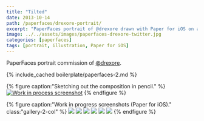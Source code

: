 ```yaml
---
title: "Tilted"
date: 2013-10-14
path: /paperfaces/drexore-portrait/
excerpt: "PaperFaces portrait of @drexore drawn with Paper for iOS on an iPad."
image: ../../assets/images/paperfaces-drexore-twitter.jpg
categories: [paperfaces]
tags: [portrait, illustration, Paper for iOS]
---
```


PaperFaces portrait commission of <a href="https://twitter.com/drexore">@drexore</a>.

{% include_cached boilerplate/paperfaces-2.md %}

{% figure caption:"Sketching out the composition in pencil." %}
[![Work in process screenshot](../../assets/images/paperfaces-drexore-process-1-750.jpg)](../../assets/images/paperfaces-drexore-process-1-lg.jpg)
{% endfigure %}

{% figure caption:"Work in progress screenshots (Paper for iOS)." class:"gallery-2-col" %}
[![](../../assets/images/paperfaces-drexore-process-2-600.jpg)](../../assets/images/paperfaces-drexore-process-2-lg.jpg)
[![](../../assets/images/paperfaces-drexore-process-3-600.jpg)](../../assets/images/paperfaces-drexore-process-3-lg.jpg)
[![](../../assets/images/paperfaces-drexore-process-4-600.jpg)](../../assets/images/paperfaces-drexore-process-4-lg.jpg)
[![](../../assets/images/paperfaces-drexore-process-5-600.jpg)](../../assets/images/paperfaces-drexore-process-5-lg.jpg)
[![](../../assets/images/paperfaces-drexore-process-6-600.jpg)](../../assets/images/paperfaces-drexore-process-6-lg.jpg)
[![](../../assets/images/paperfaces-drexore-process-7-600.jpg)](../../assets/images/paperfaces-drexore-process-7-lg.jpg)
{% endfigure %}

